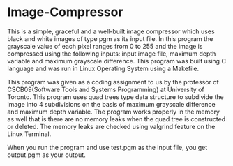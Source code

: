# Image-Compressor
This is a simple, graceful and a well-built image compressor which uses black and white images of type pgm as its input file. In this program the grayscale value of each pixel ranges from 0 to 255 and the image is compressed using the following inputs: input image file, maximum depth variable and maximum grayscale difference. This program was built using C language and was run in Linux Operating System using a Makefile.

This program was given as a coding assignment to us by the professor of CSCB09(Software Tools and Systems Programming) at University of Toronto. This program uses quad trees type data structure to subdivide the image into 4 subdivisions on the basis of maximum grayscale difference and maximum depth variable. The program works properly in the memory as well that is there are no memory leaks when the quad tree is constructed or deleted. The memory leaks are checked using valgrind feature on the Linux Terminal.

When you run the program and use test.pgm as the input file, you get output.pgm as your output.

